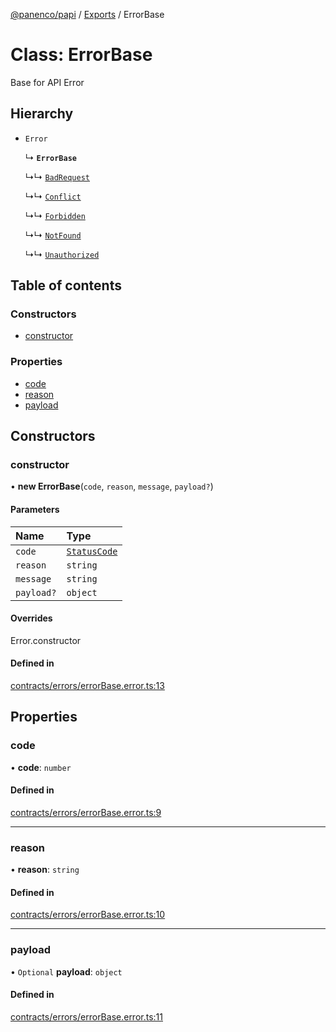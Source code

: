 [@panenco/papi](../README.md) / [Exports](../modules.md) / ErrorBase

# Class: ErrorBase

Base for API Error

## Hierarchy

- `Error`

  ↳ **`ErrorBase`**

  ↳↳ [`BadRequest`](BadRequest.md)

  ↳↳ [`Conflict`](Conflict.md)

  ↳↳ [`Forbidden`](Forbidden.md)

  ↳↳ [`NotFound`](NotFound.md)

  ↳↳ [`Unauthorized`](Unauthorized.md)

## Table of contents

### Constructors

- [constructor](ErrorBase.md#constructor)

### Properties

- [code](ErrorBase.md#code)
- [reason](ErrorBase.md#reason)
- [payload](ErrorBase.md#payload)

## Constructors

### constructor

• **new ErrorBase**(`code`, `reason`, `message`, `payload?`)

#### Parameters

| Name | Type |
| :------ | :------ |
| `code` | [`StatusCode`](../enums/StatusCode.md) |
| `reason` | `string` |
| `message` | `string` |
| `payload?` | `object` |

#### Overrides

Error.constructor

#### Defined in

[contracts/errors/errorBase.error.ts:13](https://github.com/Panenco/papi/blob/3e3ece6/src/contracts/errors/errorBase.error.ts#L13)

## Properties

### code

• **code**: `number`

#### Defined in

[contracts/errors/errorBase.error.ts:9](https://github.com/Panenco/papi/blob/3e3ece6/src/contracts/errors/errorBase.error.ts#L9)

___

### reason

• **reason**: `string`

#### Defined in

[contracts/errors/errorBase.error.ts:10](https://github.com/Panenco/papi/blob/3e3ece6/src/contracts/errors/errorBase.error.ts#L10)

___

### payload

• `Optional` **payload**: `object`

#### Defined in

[contracts/errors/errorBase.error.ts:11](https://github.com/Panenco/papi/blob/3e3ece6/src/contracts/errors/errorBase.error.ts#L11)
